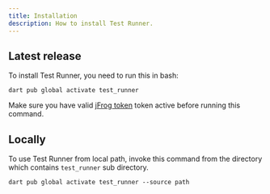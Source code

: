 ```yaml
---
title: Installation
description: How to install Test Runner.
---
```

## Latest release


To install Test Runner, you need to run this in bash:

```shell
dart pub global activate test_runner
```

Make sure you have valid [jFrog token](https://jfrog.com/blog/how-to-use-pub-repositories-in-artifactory/) token active before running this command. 

## Locally

To use Test Runner from local path, invoke this command from the directory which contains `test_runner` sub directory.

```shell
dart pub global activate test_runner --source path
```